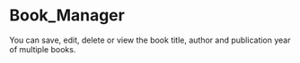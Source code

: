 # Book_Manager
You can save, edit, delete or view the book title, author and publication year of multiple books.

